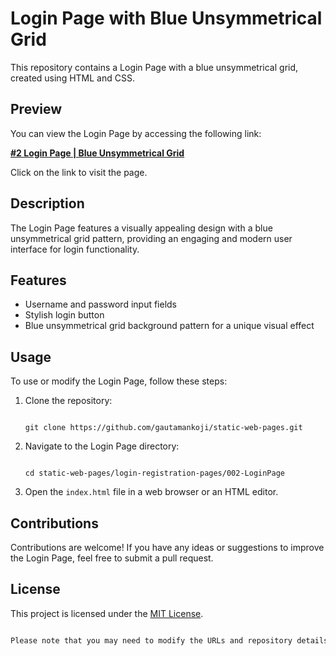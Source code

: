 # Login Page with Blue Unsymmetrical Grid

This repository contains a Login Page with a blue unsymmetrical grid, created using HTML and CSS.

## Preview

You can view the Login Page by accessing the following link:

[**#2 Login Page | Blue Unsymmetrical Grid**](https://gautamankoji.github.io/static-web-pages/login-registration-pages/002-LoginPage/index.html)

Click on the link to visit the page.

## Description

The Login Page features a visually appealing design with a blue unsymmetrical grid pattern, providing an engaging and modern user interface for login functionality.

## Features

- Username and password input fields
- Stylish login button
- Blue unsymmetrical grid background pattern for a unique visual effect

## Usage

To use or modify the Login Page, follow these steps:

1. Clone the repository:
   ```
   
   git clone https://github.com/gautamankoji/static-web-pages.git
   
   ```

2. Navigate to the Login Page directory:
   ```
   
   cd static-web-pages/login-registration-pages/002-LoginPage
   
   ```

3. Open the `index.html` file in a web browser or an HTML editor.

## Contributions

Contributions are welcome! If you have any ideas or suggestions to improve the Login Page, feel free to submit a pull request.

## License

This project is licensed under the [MIT License](LICENSE).
```bash

Please note that you may need to modify the URLs and repository details based on your specific repository and hosting setup.

```
